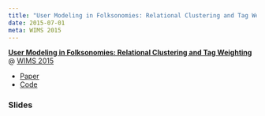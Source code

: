 ```yaml
---
title: "User Modeling in Folksonomies: Relational Clustering and Tag Weighting"
date: 2015-07-01
meta: WIMS 2015
---
```


<b><a href="http://dl.acm.org/citation.cfm?id=2797129" target="_blank" rel="noopener">User Modeling in Folksonomies: Relational Clustering and Tag Weighting</a></b> @ <a href="http://cyprusconferences.org/wims2015/" target="_blank" rel="noopener">WIMS 2015</a>

- <a href="/docs/wims-2015-paper.pdf">Paper</a>
- <a href="https://github.com/takuti/wims-2015" target="_blank" rel="noopener">Code</a>

### Slides

<script async class="speakerdeck-embed" data-id="cba4ace8d17f4ddca17be973b5f2f34b" data-ratio="1.33333333333333" src="//speakerdeck.com/assets/embed.js"></script>
